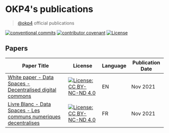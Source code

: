# OKP4's publications

> [@okp4](okp4.com) official publications

[![conventional commits](https://img.shields.io/badge/Conventional%20Commits-1.0.0-yellow.svg?style=for-the-badge&logo=conventionalcommits)](https://conventionalcommits.org)
[![contributor covenant](https://img.shields.io/badge/Contributor%20Covenant-2.1-4baaaa.svg?style=for-the-badge)](https://github.com/okp4/.github/blob/main/CODE_OF_CONDUCT.md)
[![License](https://img.shields.io/badge/License-BSD%203--Clause-blue.svg?style=for-the-badge)](https://opensource.org/licenses/BSD-3-Clause)

## Papers

| Paper Title | License | Language | Publication Date |
| --- | --- | --- | --- |
| [White paper - Data Spaces - Decentralised digital commons](papers/White%20paper%20-%20Data%20Spaces%20-%20Decentralised%20digital%20commons.pdf) | [![License: CC BY-NC-ND 4.0](https://licensebuttons.net/l/by-nc-nd/4.0/80x15.png)](https://creativecommons.org/licenses/by-nc-nd/4.0/) | EN | Nov 2021 |
| [Livre Blanc - Data Spaces - Les communs numeriques decentralises](papers/Livre%20Blanc%20-%20Data%20Spaces%20-%20Les%20communs%20numeriques%20decentralises.pdf) | [![License: CC BY-NC-ND 4.0](https://licensebuttons.net/l/by-nc-nd/4.0/80x15.png)](https://creativecommons.org/licenses/by-nc-nd/4.0/) | FR | Nov 2021 |
